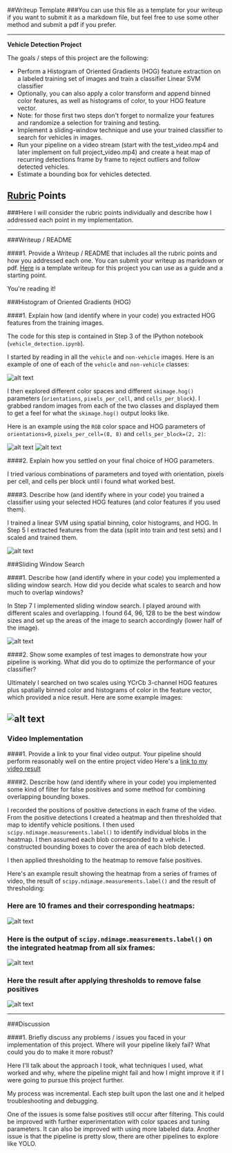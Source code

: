 ##Writeup Template
###You can use this file as a template for your writeup if you want to submit it as a markdown file, but feel free to use some other method and submit a pdf if you prefer.

---

**Vehicle Detection Project**

The goals / steps of this project are the following:

* Perform a Histogram of Oriented Gradients (HOG) feature extraction on a labeled training set of images and train a classifier Linear SVM classifier
* Optionally, you can also apply a color transform and append binned color features, as well as histograms of color, to your HOG feature vector. 
* Note: for those first two steps don't forget to normalize your features and randomize a selection for training and testing.
* Implement a sliding-window technique and use your trained classifier to search for vehicles in images.
* Run your pipeline on a video stream (start with the test_video.mp4 and later implement on full project_video.mp4) and create a heat map of recurring detections frame by frame to reject outliers and follow detected vehicles.
* Estimate a bounding box for vehicles detected.

[//]: # (Image References)

[image1]: ./writeup_media/car_extract_features_hog2.png
[image2]: ./writeup_media/car_heat_map_one_window.png
[image3]: ./writeup_media/car_hog.png
[image4]: ./writeup_media/car_noncar.png
[image5]: ./writeup_media/find_cars.png
[image6]: ./writeup_media/noncar_hog.png
[image7]: ./writeup_media/rgb_histogram.png
[image8]: ./writeup_media/sliding_windows2.png
[image9]: ./writeup_media/test_image_with_windows.png
[image10]: ./writeup_media/test_image_with_windows2.png
[image11]: ./writeup_media/test_images_heat_maps_threshold.png
[image12]: ./writeup_media/test_images_heat_maps.png
[image13]: ./writeup_media/time_images_heat_threshold_combo.png
[image14]: ./writeup_media/spatial_bin.png

[imageX]: ./writeup_media/.png


## [Rubric](https://review.udacity.com/#!/rubrics/513/view) Points
###Here I will consider the rubric points individually and describe how I addressed each point in my implementation.  

---
###Writeup / README

####1. Provide a Writeup / README that includes all the rubric points and how you addressed each one.  You can submit your writeup as markdown or pdf.  [Here](https://github.com/udacity/CarND-Vehicle-Detection/blob/master/writeup_template.md) is a template writeup for this project you can use as a guide and a starting point.  

You're reading it!

###Histogram of Oriented Gradients (HOG)

####1. Explain how (and identify where in your code) you extracted HOG features from the training images.

The code for this step is contained in Step 3 of the IPython notebook (`vehicle_detection.ipynb`).  

I started by reading in all the `vehicle` and `non-vehicle` images.  Here is an example of one of each of the `vehicle` and `non-vehicle` classes:

![alt text][image4]

I then explored different color spaces and different `skimage.hog()` parameters (`orientations`, `pixels_per_cell`, and `cells_per_block`).  I grabbed random images from each of the two classes and displayed them to get a feel for what the `skimage.hog()` output looks like.

Here is an example using the `RGB` color space and HOG parameters of `orientations=9`, `pixels_per_cell=(8, 8)` and `cells_per_block=(2, 2)`:


![alt text][image3]
![alt text][image6]

####2. Explain how you settled on your final choice of HOG parameters.

I tried various combinations of parameters and toyed with orientation, pixels per cell, and cells per block until i found what worked best.

####3. Describe how (and identify where in your code) you trained a classifier using your selected HOG features (and color features if you used them).

I trained a linear SVM using spatial binning, color histograms, and HOG. In Step 5 I extracted features from the data (split into train and test sets) and I scaled and trained them.   

![alt text][image14]

###Sliding Window Search

####1. Describe how (and identify where in your code) you implemented a sliding window search.  How did you decide what scales to search and how much to overlap windows?

In Step 7 I implemented sliding window search. I played around with different scales and overlapping. I found 64, 96, 128 to be the best window sizes and set up the areas of the image to search accordingly (lower half of the image). 

![alt text][image8]

####2. Show some examples of test images to demonstrate how your pipeline is working.  What did you do to optimize the performance of your classifier?

Ultimately I searched on two scales using YCrCb 3-channel HOG features plus spatially binned color and histograms of color in the feature vector, which provided a nice result.  Here are some example images:

![alt text][image5]
---

### Video Implementation

####1. Provide a link to your final video output.  Your pipeline should perform reasonably well on the entire project video 
Here's a [link to my video result](./project_video.mp4)


####2. Describe how (and identify where in your code) you implemented some kind of filter for false positives and some method for combining overlapping bounding boxes.

I recorded the positions of positive detections in each frame of the video.  From the positive detections I created a heatmap and then thresholded that map to identify vehicle positions.  I then used `scipy.ndimage.measurements.label()` to identify individual blobs in the heatmap.  I then assumed each blob corresponded to a vehicle.  I constructed bounding boxes to cover the area of each blob detected.  

I then applied thresholding to the heatmap to remove false positives.

Here's an example result showing the heatmap from a series of frames of video, the result of `scipy.ndimage.measurements.label()` and the result of thresholding:

### Here are 10 frames and their corresponding heatmaps:

![alt text][image5]

### Here is the output of `scipy.ndimage.measurements.label()` on the integrated heatmap from all six frames:
![alt text][image12]

### Here the result after applying thresholds to remove false positives
![alt text][image11]



---

###Discussion

####1. Briefly discuss any problems / issues you faced in your implementation of this project.  Where will your pipeline likely fail?  What could you do to make it more robust?

Here I'll talk about the approach I took, what techniques I used, what worked and why, where the pipeline might fail and how I might improve it if I were going to pursue this project further.  

My process was incremental. Each step built upon the last one and it helped troubleshooting and debugging.

One of the issues is some false positives still occur after filtering. This could be improved with further experimentation with color spaces and tuning parameters. It can also be improved with using more labeled data. Another issue is that the pipeline is pretty slow, there are other pipelines to explore like YOLO.

